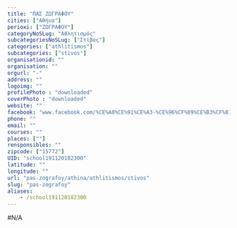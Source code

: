```yaml
---
title: "ΠΑΣ ΖΩΓΡΑΦΟΥ"
cities: ["Αθήνα"]
perioxi: ["ΖΩΓΡΑΦΟΥ"]
categoryNoSLug: "Αθλητισμός"
subcategoriesNoSLug: ["Στίβος"]
categories: ["athlitismos"]
subcategories: ["stivos"]
organisationid: ""
organisation: ""
orgurl: "-"
address: ""
logoimg: ""
profilePhoto : "downloaded"
coverPhoto : "downloaded"
website: ""
facebook: "www.facebook.com/%CE%A0%CE%91%CE%A3-%CE%96%CF%89%CE%B3%CF%81%CE%B1%CF%86%CE%BF%CF%85-271677863008425/"
phone: ""
email: ""
courses: ""
places: [""]
rensponsibles: ""
zipcode: ["15772"]
UID: "school191120182300"
latitude: ""
longitude: ""
url: "pas-zografoy/athina/athlitismos/stivos"
slug: "pas-zografoy"
aliases:
    - /school191120182300
---
```





#N/A